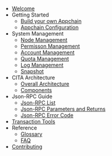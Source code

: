- [Welcome](en-US/latest/index.md)
- Getting Started
    - [Build your own Appchain](en-US/latest/getting_started/getting_started.md)
    - [Appchain Configuration](en-US/latest/getting_started/admintool.md)
- System Management
    - [Node Management](en-US/latest/system_management/node.md)
    - [Permisson Management](en-US/latest/system_management/permission.md)
    - [Account Management](en-US/latest/system_management/user.md)
    - [Quota Management ](en-US/latest/system_management/quota.md)
    - [Log Management](en-US/latest/system_management/log.md)
    - [Snapshot](en-US/latest/system_management/snapshot.md)
- CITA Architecture
    - [Overall Architecture](en-US/latest/architecture/architecture.md)
    - [Components](en-US/latest/architecture/components.md)
- Json-RPC Guide
    - [Json-RPC List](en-US/latest/rpc_guide/rpc.md)
    - [Json-RPC Parameters and Returns](en-US/latest/rpc_guide/rpc.md)
    - [Json-RPC Error Code](en-US/latest/rpc_guide/rpc_error_code.md)
- [Transaction Tools](en-US/latest/txtool.md)
- Reference
    - [Glossary](en-US/latest/reference/glossary.md)
    - [FAQ](en-US/latest/reference/faq.md)
- [Contributing](en-US/latest/contributing.md)
